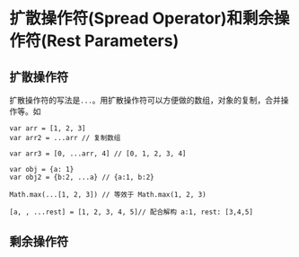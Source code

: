 # 扩散操作符(Spread Operator)和剩余操作符(Rest Parameters)
## 扩散操作符
扩散操作符的写法是`...`。用扩散操作符可以方便做的数组，对象的复制，合并操作等。如
```
var arr = [1, 2, 3]
var arr2 = ...arr // 复制数组

var arr3 = [0, ...arr, 4] // [0, 1, 2, 3, 4]

var obj = {a: 1}
var obj2 = {b:2, ...a} // {a:1, b:2}

Math.max(...[1, 2, 3]) // 等效于 Math.max(1, 2, 3)

[a, , ...rest] = [1, 2, 3, 4, 5]// 配合解构 a:1, rest: [3,4,5]
```

## 剩余操作符

